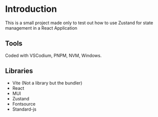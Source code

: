 # Introduction

This is a small project made only to test out how to use Zustand for state management 
in a React Application

## Tools

Coded with VSCodium, PNPM, NVM, Windows.

## Libraries

* Vite (Not a library but the bundler)
* React
* MUI
* Zustand
* Fontsource
* Standard-js